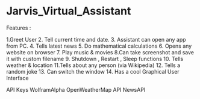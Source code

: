 # Jarvis_Virtual_Assistant
Features :

1.Greet User
2. Tell current time and date.
3. Assistant can open any app from PC. 
4. Tells latest news
5. Do mathematical calculations
6. Opens any website on browser
7. Play music & movies
8.Can take screenshot and save it with custom filename
9. Shutdown , Restart , Sleep functions
10. Tells weather & location
11.Tells about any person (via Wikipedia)
12. Tells a random joke
13. Can switch the window
14. Has a cool Graphical User Interface

API Keys 
WolframAlpha 
OpenWeatherMap API
NewsAPI
